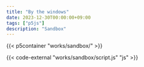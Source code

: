 ```yaml
---
title: "By the windows"
date: 2023-12-30T00:00:00+09:00
tags: ["p5js"]
description: "Sandbox"
---
```


{{< p5container "works/sandbox/" >}}

{{< code-external "works/sandbox/script.js" "js" >}}
